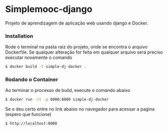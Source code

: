 # Simplemooc-django

Projeto de aprendizagem de aplicação web usando django e Docker.


### Installation

Rode o terminal na pasta raiz do projeto, onde se encontra o arquivo Dockerfile.
Se qualquer alteração for feita em qualquer arquivo será preciso executar novamente o comando

```sh
$ docker build -t simple-dj-docker .
```

### Rodando o Container

Ao terminar o processo de build, execute o comando abaixo 
```sh
$ docker run -it -p 8000:8000 simple-dj-docker
```
Se o deu certo entre no link abaixo no navegador para acessar a pagina (espero que funcione)
```sh
$ http://localhost:8000
```

